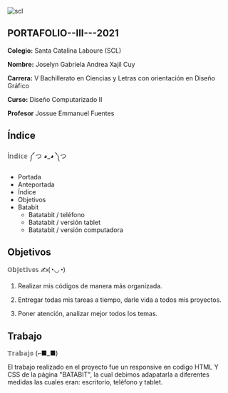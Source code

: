 ![scl](https://user-images.githubusercontent.com/69003016/129340058-7d752c64-b23a-450e-a4dd-13266d5d2a49.png) 
## PORTAFOLIO--III---2021

**Colegio:** Santa Catalina Laboure (SCL)

**Nombre:** Joselyn Gabriela Andrea Xajil Cuy

**Carrera:** V Bachillerato en Ciencias y Letras con orientación en Diseño Gráfico

**Curso:** Diseño Computarizado II

**Profesor** Jossue Emmanuel Fuentes


## Índice
Í𝕟𝕕𝕚𝕔𝕖 ༼ つ ◕_◕ ༽つ
- Portada
- Anteportada
- Índice
- Objetivos
- Batabit
  -  Batatabit / teléfono
  -  Batatabit / versión tablet
  -  Batatabit / versión computadora


## Objetivos
 𝕆𝕓𝕛𝕖𝕥𝕚𝕧𝕠𝕤 ✍(◔◡◔)

1. Realizar mis códigos de manera más organizada.

2. Entregar todas mis tareas a tiempo, darle vida a todos mis proyectos.

3. Poner atención, analizar mejor todos los temas.
 

## Trabajo
𝕋𝕣𝕒𝕓𝕒𝕛𝕠 (⌐■_■)

El trabajo realizado en el proyecto fue un responsive en codigo HTML Y CSS de la página "BATABIT", la cual debimos adapatarla a diferentes medidas las cuales eran: escritorio, teléfono y tablet.

